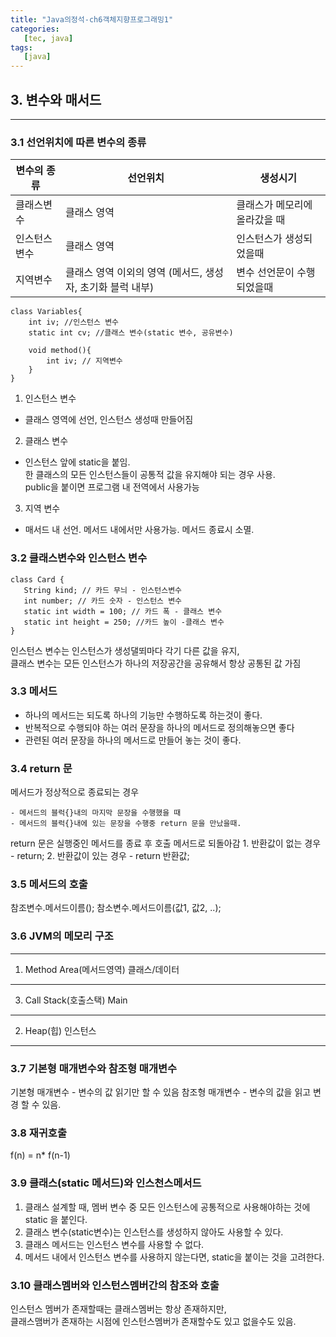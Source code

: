 ```yaml
---
title: "Java의정석-ch6객체지향프로그래밍1"
categories:
   [tec, java]
tags:
   [java]
---
```


## 3. 변수와 매서드
---

### 3.1 선언위치에 따른 변수의 종류
 | 변수의 종류 | 선언위치 | 생성시기 |
 |-----|-----|-----|
 | 클래스변수 | 클래스 영역 | 클래스가 메모리에 올라갔을 때 |
 | 인스턴스 변수 | 클래스 영역 | 인스턴스가 생성되었을때 |
 | 지역변수 | 클래스 영역 이외의 영역 (메서드, 생성자, 초기화 블럭 내부) | 변수 선언문이 수행되었을때 |   
```
class Variables{
    int iv; //인스턴스 변수
    static int cv; //클래스 변수(static 변수, 공유변수)
    
    void method(){
        int iv; // 지역변수
    }
}
```

1. 인스턴스 변수
  - 클래스 영역에 선언, 인스턴스 생성때 만들어짐
2. 클래스 변수
  - 인스턴스 앞에 static을 붙임.   
    한 클래스의 모든 인스턴스들이 공통적 값을 유지해야 되는 경우 사용.   
    public을 붙이면 프로그램 내 전역에서 사용가능
3. 지역 변수
  - 매서드 내 선언. 메서드 내에서만 사용가능. 메서드 종료시 소멸.
  
 ### 3.2 클래스변수와 인스턴스 변수
 ```
 class Card {
    String kind; // 카드 무늬 - 인스턴스변수
    int number; // 카드 숫자 - 인스턴스 변수
    static int width = 100; // 카드 폭 - 클래스 변수
    static int height = 250; //카드 높이 -클래스 변수
}
```
인스턴스 변수는 인스턴스가 생성댈뙤마다 각기 다른 값을 유지,   
클래스 변수는 모든 인스턴스가 하나의 저장공간을 공유해서 항상 공통된 값 가짐

### 3.3  메서드
  - 하나의 메서드는 되도록 하나의 기능만 수행하도록 하는것이 좋다.
  - 반복적으로 수행되야 하는 여러 문장을 하나의 메서드로 정의해놓으면 좋다
  - 관련된 여러 문장을 하나의 메서드로 만들어 놓는 것이 좋다.
  
### 3.4 return 문
메서드가 정상적으로 종료되는 경우   

    - 메서드의 블럭{}내의 마지막 문장을 수행했을 때
    - 메서드의 블럭{}내에 있는 문장을 수행중 return 문을 만났을때. 
return 문은 실행중인 메서드를 종료 후 호출 메서드로 되돌아감
    1. 반환값이 없는 경우 - return;
    2. 반환값이 있는 경우 - return 반환값;

### 3.5 메서드의 호출

참조변수.메서드이름();
참소변수.메서드이름(값1, 값2, ..);

### 3.6 JVM의 메모리 구조

---
1. Method Area(메서드영역)
클래스/데이터
---  
3. Call Stack(호출스택)
Main  
---
2. Heap(힙)
인스턴스  
---

### 3.7 기본형 매개변수와 참조형 매개변수
기본형 매개변수 - 변수의 값 읽기만 할 수 있음
참조형 매개변수 - 변수의 값을 읽고 변경 할 수 있음.

### 3.8 재귀호출
f(n) = n* f(n-1)

### 3.9 클래스(static 메서드)와 인스천스메서드

1. 클래스 설계할 때, 멤버 변수 중 모든 인스턴스에 공통적으로 사용해야하는 것에 static 을 붙인다.
2. 클래스 변수(static변수)는 인스턴스를 생성하지 않아도 사용할 수 있다.
3. 클래스 메서드는 인스턴스 변수를 사용할 수 없다.
4. 메서드 내에서 인스턴스 변수를 사용하지 않는다면, static을 붙이는 것을 고려한다.

### 3.10 클래스멤버와 인스턴스멤버간의 참조와 호출
인스턴스 멤버가 존재할때는 클래스멤버는 항상 존재하지만,   
클래스맴버가 존재하는 시점에 인스턴스멤버가 존재할수도 있고 없을수도 있음.
